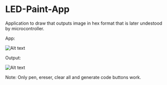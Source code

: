 # LED-Paint-App 
Application to draw that outputs image in hex format that is later undestood by microcontroller.

App:

![Alt text](https://github.com/richaeell/LED-Paint-App-/blob/master/Screenshot/AppScrennShot.jpeg)

Output:

![Alt text](https://github.com/richaeell/LED-Paint-App-/blob/master/Screenshot/HEXScreenShpot.jpeg)

Note: Only pen, ereser, clear all and generate code buttons work. 
